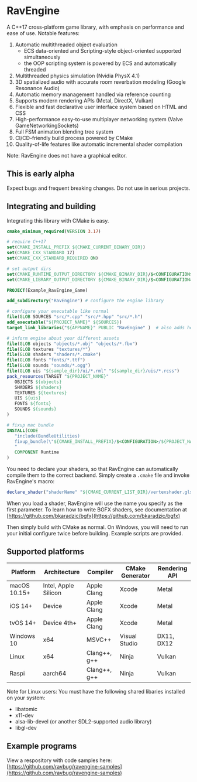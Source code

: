 # RavEngine
A C++17 cross-platform game library, with emphasis on performance and ease of use. Notable features:
1. Automatic multithreaded object evaluation 
   - ECS data-oriented and Scripting-style object-oriented supported simultaneously
   - the OOP scripting system is powered by ECS and automatically threaded
2. Multithreaded physics simulation (Nvidia PhysX 4.1)
3. 3D spatialized audio with accurate room reverbation modeling (Google Resonance Audio)
4. Automatic memory management handled via reference counting 
5. Supports modern rendering APIs (Metal, DirectX, Vulkan)
6. Flexible and fast declarative user interface system based on HTML and CSS
7. High-performance easy-to-use multiplayer networking system (Valve GameNetworkingSockets)
8. Full FSM animation blending tree system
9. CI/CD-friendly build process powered by CMake
10. Quality-of-life features like automatic incremental shader compilation

Note: RavEngine does not have a graphical editor.

## This is early alpha
Expect bugs and frequent breaking changes. Do not use in serious projects. 

## Integrating and building
Integrating this library with CMake is easy. 
```cmake
cmake_minimum_required(VERSION 3.17)

# require C++17
set(CMAKE_INSTALL_PREFIX ${CMAKE_CURRENT_BINARY_DIR})
set(CMAKE_CXX_STANDARD 17)
set(CMAKE_CXX_STANDARD_REQUIRED ON)

# set output dirs
set(CMAKE_RUNTIME_OUTPUT_DIRECTORY ${CMAKE_BINARY_DIR}/$<CONFIGURATION>)
set(CMAKE_LIBRARY_OUTPUT_DIRECTORY ${CMAKE_BINARY_DIR}/$<CONFIGURATION>)

PROJECT(Example_RavEngine_Game)

add_subdirectory("RavEngine") # configure the engine library

# configure your executable like normal
file(GLOB SOURCES "src/*.cpp" "src/*.hpp" "src/*.h")
add_executable("${PROJECT_NAME}" ${SOURCES})
target_link_libraries("${APPNAME}" PUBLIC "RavEngine" )  # also adds header includes

# inform engine about your different assets
file(GLOB objects "objects/*.obj" "objects/*.fbx")
file(GLOB textures "textures/*")
file(GLOB shaders "shaders/*.cmake")
file(GLOB fonts "fonts/*.ttf")
file(GLOB sounds "sounds/*.ogg")
file(GLOB uis "${sample_dir}/ui/*.rml" "${sample_dir}/uis/*.rcss")
pack_resources(TARGET "${PROJECT_NAME}" 
   OBJECTS ${objects}
   SHADERS ${shaders}
   TEXTURES ${textures}
   UIS ${uis}
   FONTS ${fonts}
   SOUNDS ${sounds}
)

# fixup mac bundle
INSTALL(CODE 
   "include(BundleUtilities)
   fixup_bundle(\"${CMAKE_INSTALL_PREFIX}/$<CONFIGURATION>/${PROJECT_NAME}.app\" \"\" \"\")
   " 
   COMPONENT Runtime
)
```
You need to declare your shaders, so that RavEngine can automatically compile them to the correct backend. Simply create a `.cmake` file and invoke RavEngine's macro:
```cmake
declare_shader("shaderName" "${CMAKE_CURRENT_LIST_DIR}/vertexshader.glsl" "${CMAKE_CURRENT_LIST_DIR}/fragmentshader.glsl" "${CMAKE_CURRENT_LIST_DIR}/varying.def.hlsl")
```
When you load a shader, RavEngine will use the name you specify as the first parameter. To learn how to write BGFX shaders, see documentation at [https://github.com/bkaradzic/bgfx](https://github.com/bkaradzic/bgfx)

Then simply build with CMake as normal. On Windows, you will need to run your initial configure twice before building. Example scripts are provided. 

## Supported platforms
| Platform | Architecture | Compiler | CMake Generator | Rendering API |
| --- | --- | --- | --- | --- |
| macOS 10.15+ | Intel, Apple Silicon | Apple Clang | Xcode | Metal |
| iOS 14+ | Device | Apple Clang | Xcode | Metal |
| tvOS 14+ | Device 4th+ | Apple Clang | Xcode | Metal |
| Windows 10 | x64 | MSVC++ | Visual Studio | DX11, DX12 |
| Linux | x64 | Clang++, g++ | Ninja | Vulkan |
| Raspi | aarch64 | Clang++, g++ | Ninja | Vulkan |

Note for Linux users: You must have the following shared libaries installed on your system:
- libatomic
- x11-dev
- alsa-lib-devel (or another SDL2-supported audio library)
- libgl-dev

## Example programs
View a respository with code samples here: [https://github.com/ravbug/ravengine-samples](https://github.com/ravbug/ravengine-samples)
